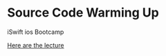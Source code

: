 # Source Code Warming Up

iSwift ios Bootcamp

[Here are the lecture](https://iswift.vercel.app/playground/warmingup)
